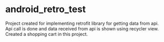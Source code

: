 # android_retro_test

Project created for implementing retrofit library for getting data from api.
Api call is done and data received from api is shown using recycler view.
Created a shopping cart in this project.
